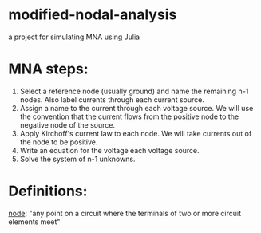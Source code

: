 # modified-nodal-analysis
 a project for simulating MNA using Julia

# MNA steps:
1. Select a reference node (usually ground) and name the remaining n-1 nodes.  Also label currents through each current source.  
2. Assign a name to the current through each voltage source.  We will use the convention that the current flows from the positive node to the negative node of the source.
3. Apply Kirchoff's current law to each node.  We will take currents out of the node to be positive.
4. Write an equation for the voltage each voltage source.
5. Solve the system of n-1 unknowns.

# Definitions:
[node](en.wikipedia.org/wiki/Node_(circuits)): "any point on a circuit where the terminals of two or more circuit elements meet"

